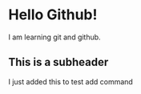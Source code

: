 # Hello Github!

I am learning git and github.

## This is a subheader

I just added this to test add command
